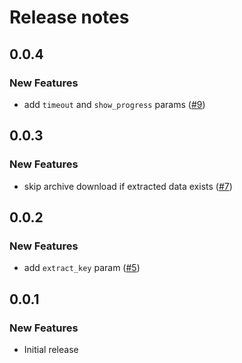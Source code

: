 # Release notes

<!-- do not remove -->

## 0.0.4

### New Features

- add `timeout` and `show_progress` params ([#9](https://github.com/fastai/fastdownload/issues/9))


## 0.0.3

### New Features

- skip archive download if extracted data exists ([#7](https://github.com/fastai/fastdownload/issues/7))


## 0.0.2

### New Features

- add `extract_key` param ([#5](https://github.com/fastai/fastdownload/issues/5))


## 0.0.1

### New Features

- Initial release

